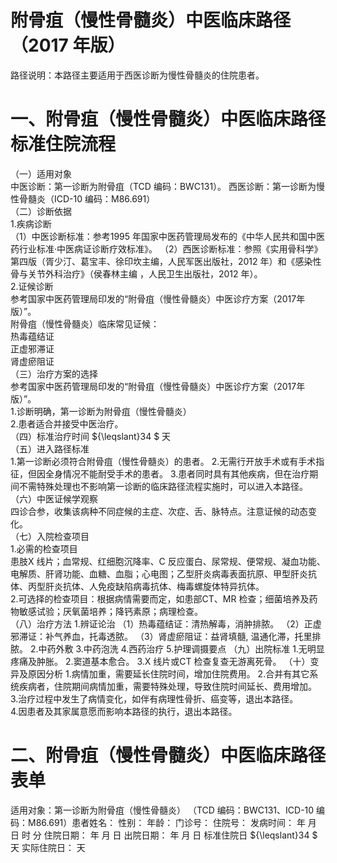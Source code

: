 # 附骨疽（慢性骨髓炎）中医临床路径 （2017 年版）  
路径说明：本路径主要适用于西医诊断为慢性骨髓炎的住院患者。  
# 一、附骨疽（慢性骨髓炎）中医临床路径标准住院流程  
（一）适用对象  
中医诊断：第一诊断为附骨疽（TCD 编码：BWC131）。 西医诊断：第一诊断为慢性骨髓炎（ICD-10 编码：M86.691）  
（二）诊断依据  
1.疾病诊断  
（1）中医诊断标准：参考1995 年国家中医药管理局发布的《中华人民共和国中医药行业标准·中医病证诊断疗效标准》。 （2）西医诊断标准：参照《实用骨科学》第四版（胥少汀、葛宝丰、徐印坎主编，人民军医出版社，2012 年）和《感染性骨与关节外科治疗》（侯春林主编 ，人民卫生出版社，2012 年）。  
2.证候诊断  
参考国家中医药管理局印发的“附骨疽（慢性骨髓炎）中医诊疗方案（2017年版）”。  
附骨疽（慢性骨髓炎）临床常见证候：  
热毒蕴结证  
正虚邪滞证  
肾虚瘀阻证  
（三）治疗方案的选择  
参考国家中医药管理局印发的“附骨疽（慢性骨髓炎）中医诊疗方案（2017年版）”。  
1.诊断明确，第一诊断为附骨疽（慢性骨髓炎）  
2.患者适合并接受中医治疗。  
（四）标准治疗时间 ${\leqslant}34 $ 天  
（五）进入路径标准  
1.第一诊断必须符合附骨疽（慢性骨髓炎）的患者。 2.无需行开放手术或有手术指征，但因全身情况不能耐受手术的患者。 3.患者同时具有其他疾病，但在治疗期间不需特殊处理也不影响第一诊断的临床路径流程实施时，可以进入本路径。  
（六）中医证候学观察  
四诊合参，收集该病种不同症候的主症、次症、舌、脉特点。注意证候的动态变化。  
（七）入院检查项目  
1.必需的检查项目  
患肢X 线片；血常规、红细胞沉降率、C 反应蛋白、尿常规、便常规、凝血功能、电解质、肝肾功能、血糖、血脂；心电图；乙型肝炎病毒表面抗原、甲型肝炎抗体、丙型肝炎抗体、人免疫缺陷病毒抗体、梅毒螺旋体特异抗体。  
2.可选择的检查项目：根据病情需要而定，如患部CT、MR 检查；细菌培养及药物敏感试验；厌氧菌培养；降钙素原；病理检查。  
（八）治疗方法 1.辨证论治 （1）热毒蕴结证：清热解毒，消肿排脓。 （2）正虚邪滞证：补气养血，托毒透脓。 （3）肾虚瘀阻证：益肾填髓, 温通化滞，托里排脓。 2.中药外敷  3.中药泡洗  4.西药治疗  5.护理调摄要点 （九）出院标准 1.无明显疼痛及肿胀。  2.窦道基本愈合。 3.X 线片或CT 检查复查无游离死骨。 （十）变异及原因分析 1.病情加重，需要延长住院时间，增加住院费用。 2.合并有其它系统疾病者，住院期间病情加重，需要特殊处理，导致住院时间延长、费用增加。 3.治疗过程中发生了病情变化，如伴有病理性骨折、癌变等，退出本路径。  
4.因患者及其家属意愿而影响本路径的执行，退出本路径。  
# 二、附骨疽（慢性骨髓炎）中医临床路径表单  
适用对象：第一诊断为附骨疽（慢性骨髓炎） （TCD 编码：BWC131、ICD-10 编码：M86.691）患者姓名：          性别：    年龄：    门诊号：         住院号：            发病时间：   年  月  日  时  分  住院日期：   年  月  日 出院日期：   年  月   日 标准住院日 ${\leqslant}34 $ 天                  实际住院日：   天  
